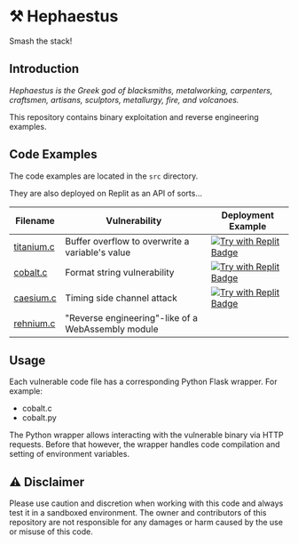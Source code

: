 # ⚒️ Hephaestus 

Smash the stack!

## Introduction 

*Hephaestus is the Greek god of blacksmiths, metalworking, carpenters, craftsmen, artisans, sculptors, metallurgy, fire, and volcanoes.*

This repository contains binary exploitation and reverse engineering examples.

## Code Examples

The code examples are located in the `src` directory.

They are also deployed on Replit as an API of sorts...

| Filename                            | Vulnerability                                      | Deployment Example                                                                                                                    |
| ----------------------------------- | -------------------------------------------------- | ------------------------------------------------------------------------------------------------------------------------------------- |
| [titanium.c](/src/titanium.c)       | Buffer overflow to overwrite a variable's value    | [![Try with Replit Badge](https://replit.com/badge?caption=Try%20with%20Replit)](https://titanium-hephaestus.0x4067.repl.co) |
| [cobalt.c](/src/cobalt.c)           | Format string vulnerability                        | [![Try with Replit Badge](https://replit.com/badge?caption=Try%20with%20Replit)](https://cobalt-hephaestus.0x4067.repl.co/cobalt)     |
| [caesium.c](/src/caesium.c)         | Timing side channel attack                         | [![Try with Replit Badge](https://replit.com/badge?caption=Try%20with%20Replit)](https://cobalt-hephaestus.0x4067.repl.co/caesium)    |
| [rehnium.c](/src/rehnium/rehnium.c) | "Reverse engineering"-like of a WebAssembly module |                                                                                                                                       |

## Usage

Each vulnerable code file has a corresponding Python Flask wrapper. For example:
- cobalt.c
- cobalt.py

The Python wrapper allows interacting with the vulnerable binary via HTTP requests. Before that however, the wrapper handles code compilation and setting of environment variables.

## ⚠️ Disclaimer

Please use caution and discretion when working with this code and always test it in a sandboxed environment. The owner and contributors of this repository are not responsible for any damages or harm caused by the use or misuse of this code.